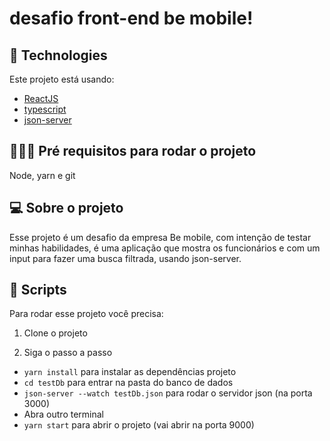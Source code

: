 # desafio front-end be mobile!

## 🚀 Technologies

Este projeto está usando: 
- [ReactJS](https://reactjs.org)
- [typescript](https://www.typescriptlang.org)
- [json-server](https://github.com/typicode/json-server)

## 👨🏼‍💻 Pré requisitos para rodar o projeto

Node, yarn e git

## 💻 Sobre o projeto

Esse projeto é um desafio da empresa Be mobile, com intenção de testar minhas habilidades, é uma aplicação que mostra os funcionários e com um input para fazer uma busca filtrada, usando json-server.

## 📜 Scripts

Para rodar esse projeto você precisa:

1. Clone o projeto

2. Siga o passo a passo

- `yarn install` para instalar as dependências projeto
- `cd testDb` para entrar na pasta do banco de dados
- `json-server --watch testDb.json` para rodar o servidor json (na porta 3000)
- Abra outro terminal
- `yarn start` para abrir o projeto (vai abrir na porta 9000)
